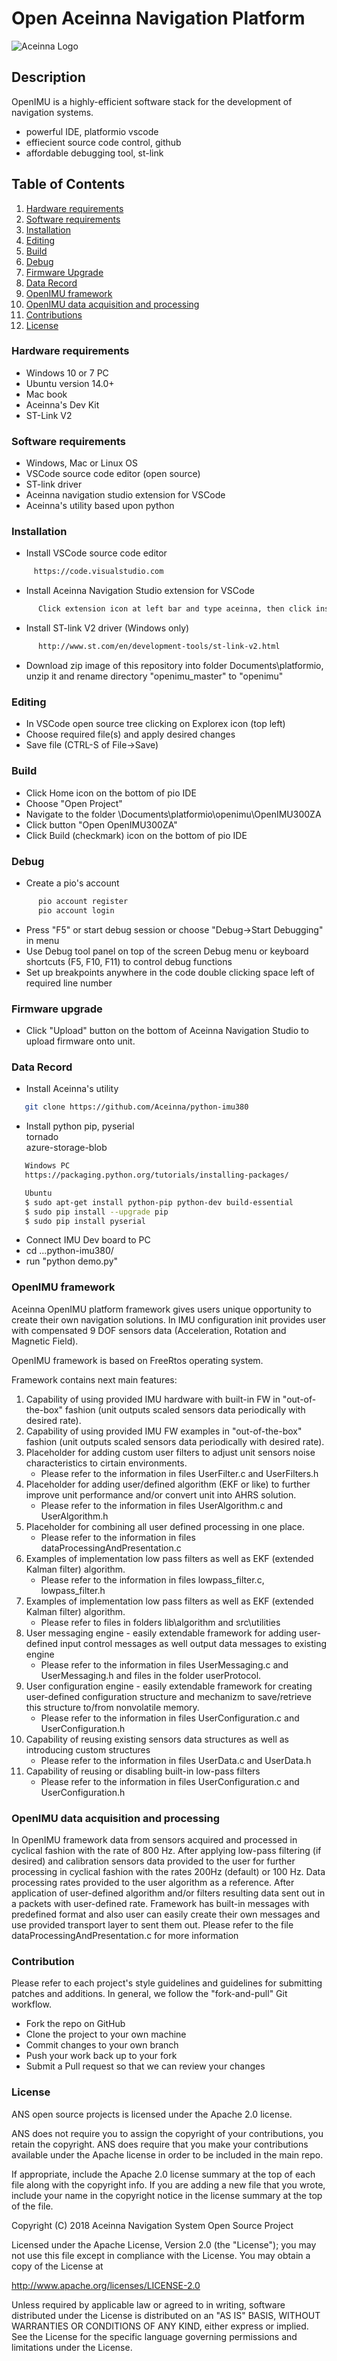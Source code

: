 # Open Aceinna Navigation Platform

![Aceinna Logo](https://github.com/Aceinna/openimu/blob/master/aceinna.png)

## Description
OpenIMU is a highly-efficient software stack for the development of navigation systems.

  - powerful IDE, platformio vscode
  - effiecient source code control, github
  - affordable debugging tool, st-link

## Table of Contents

  1. [Hardware requirements](#hardwarerequirements)
  2. [Software requirements](#softwarerequirements)
  3. [Installation](#installation)
  4. [Editing](#editing)
  5. [Build](#build)
  6. [Debug](#debug)
  7. [Firmware Upgrade](#firmware-upgrade)
  8. [Data Record](#data-record)
  9. [OpenIMU framework](#openimu-framework)
  10. [OpenIMU data acquisition and processing](#openimu-data-acquisition-and-processing)
  11. [Contributions](#contributions)
  12. [License](#license)
  
### Hardware requirements

 - Windows 10 or 7 PC
 - Ubuntu version 14.0+
 - Mac book
 - Aceinna's Dev Kit
 - ST-Link V2

### Software requirements

 - Windows, Mac or Linux OS
 - VSCode source code editor (open source) 
 - ST-link driver
 - Aceinna navigation studio extension for VSCode
 - Aceinna's utility based upon python

### Installation
 
  - Install VSCode source code editor
  ```sh
       https://code.visualstudio.com
  ```
  - Install Aceinna Navigation Studio extension for VSCode
  ```sh
        Click extension icon at left bar and type aceinna, then click installation button.
  ```
  - Install ST-link V2 driver (Windows only)
  ```sh
        http://www.st.com/en/development-tools/st-link-v2.html
  ```
  - Download zip image of this repository into folder Documents\platformio, unzip it and rename directory "openimu_master" to "openimu"

### Editing

  - In VSCode open source tree clicking on Explorex icon (top left)
  - Choose required file(s) and apply desired changes
  - Save file (CTRL-S of File->Save) 

### Build

 - Click Home icon on the bottom of pio IDE
 - Choose "Open Project"
 - Navigate to the folder \Documents\platformio\openimu\OpenIMU300ZA
 - Click button "Open OpenIMU300ZA"
 - Click Build (checkmark) icon on the bottom of pio IDE

### Debug
 - Create a pio's account
```sh
      pio account register
      pio account login
```
 - Press "F5" or start debug session or  choose "Debug->Start Debugging" in menu
 - Use Debug tool panel on top of the screen Debug menu or keyboard shortcuts 
   (F5, F10, F11) to control debug functions
 - Set up breakpoints anywhere in the code double clicking space left of required line number

### Firmware upgrade

- Click "Upload" button on the bottom of Aceinna Navigation Studio to upload firmware onto unit.

 
### Data Record

 - Install Aceinna's utility 
```sh
   git clone https://github.com/Aceinna/python-imu380
```
 - Install python pip, 
     pyserial  
     tornado  
     azure-storage-blob
```sh
   Windows PC
   https://packaging.python.org/tutorials/installing-packages/
```
```sh
   Ubuntu
   $ sudo apt-get install python-pip python-dev build-essential 
   $ sudo pip install --upgrade pip 
   $ sudo pip install pyserial
```
   - Connect IMU Dev board to PC
   - cd ...python-imu380/
   - run "python demo.py"



### OpenIMU framework

Aceinna OpenIMU platform framework gives users unique opportunity to create their own navigation solutions.
In IMU configuration init provides user with compensated 9 DOF sensors data (Acceleration, Rotation and Magnetic Field).

OpenIMU framework is based on FreeRtos operating system.

Framework contains next main features:

1. Capability of using provided IMU hardware with built-in FW in "out-of-the-box" fashion (unit outputs scaled sensors 
   data periodically with desired rate).
2. Capability of using provided IMU FW examples in "out-of-the-box" fashion (unit outputs scaled sensors 
   data periodically with desired rate).
3. Placeholder for adding custom user filters to adjust unit sensors noise characteristics to cirtain environments.
   - Please refer to the information in files UserFilter.c and UserFilters.h
4. Placeholder for adding user/defined algorithm (EKF or like) to further improve unit performance and/or convert unit into AHRS solution.
   - Please refer to the information in files UserAlgorithm.c and UserAlgorithm.h
5. Placeholder for combining all user defined processing in one place.
   - Please refer to the information in files dataProcessingAndPresentation.c
6. Examples of implementation low pass filters as well as EKF (extended Kalman filter) algorithm.
   - Please refer to the information in files lowpass_filter.c, lowpass_filter.h
7. Examples of implementation low pass filters as well as EKF (extended Kalman filter) algorithm.
   - Please refer to files in folders lib\algorithm and src\utilities
8. User messaging engine - easily extendable framework for adding user-defined input control messages as well output data messages to existing engine
   - Please refer to the information in files UserMessaging.c and UserMessaging.h and files in the folder userProtocol.
9. User configuration engine - easily extendable framework for creating user-defined configuration structure and mechanizm to save/retrieve 
   this structure to/from nonvolatile memory.
      - Please refer to the information in files UserConfiguration.c and UserConfiguration.h
10. Capability of reusing existing sensors data structures as well as introducing custom structures
      - Please refer to the information in files UserData.c and UserData.h
11. Capability of reusing or disabling built-in low-pass filters 
      - Please refer to the information in files UserConfiguration.c and UserConfiguration.h

### OpenIMU data acquisition and processing

In OpenIMU framework data from sensors acquired and processed in cyclical fashion with the rate of 800 Hz.
After applying low-pass filtering (if desired) and calibration sensors data provided to the user for further processing
in cyclical fashion with the rates 200Hz (default) or 100 Hz. Data processing rates provided to the user algorithm as a reference.
After application of user-defined algorithm and/or filters resulting data sent out in a packets with user-defined rate. Framework has 
built-in messages with predefined format and also user can easily create their own messages and use provided transport layer to sent 
them out. Please refer to the file dataProcessingAndPresentation.c for more information



### Contribution

Please refer to each project's style guidelines and guidelines for submitting patches and additions. In general, we follow the "fork-and-pull" Git workflow.

 - Fork the repo on GitHub
 - Clone the project to your own machine
 - Commit changes to your own branch
 - Push your work back up to your fork
 - Submit a Pull request so that we can review your changes

### License

ANS open source projects is licensed under the Apache 2.0 license.

ANS does not require you to assign the copyright of your contributions, you retain the copyright. ANS does require that you make your contributions available under the Apache license in order to be included in the main repo.

If appropriate, include the Apache 2.0 license summary at the top of each file along with the copyright info. If you are adding a new file that you wrote, include your name in the copyright notice in the license summary at the top of the file.

Copyright (C) 2018 Aceinna Navigation System Open Source Project

Licensed under the Apache License, Version 2.0 (the "License");
you may not use this file except in compliance with the License.
You may obtain a copy of the License at

   http://www.apache.org/licenses/LICENSE-2.0

Unless required by applicable law or agreed to in writing, software
distributed under the License is distributed on an "AS IS" BASIS,
WITHOUT WARRANTIES OR CONDITIONS OF ANY KIND, either express or implied.
See the License for the specific language governing permissions and
limitations under the License.


   